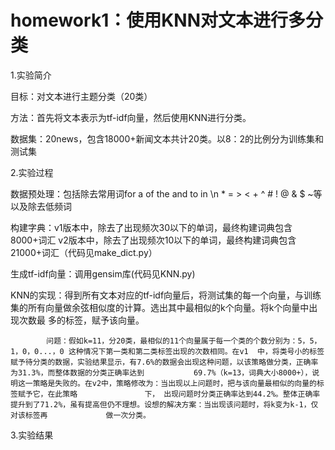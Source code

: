 # homework1：使用KNN对文本进行多分类

1.实验简介

  目标：对文本进行主题分类（20类）
  
  方法：首先将文本表示为tf-idf向量，然后使用KNN进行分类。
  
  数据集：20news，包含18000+新闻文本共计20类。以8：2的比例分为训练集和测试集
  
2.实验过程

  数据预处理：包括除去常用词for a of the and to in \n * = > < + ^ # ! @ & $ ~等以及除去低频词
  
  构建字典：v1版本中，除去了出现频次30以下的单词，最终构建词典包含8000+词汇
           v2版本中，除去了出现频次10以下的单词，最终构建词典包含21000+词汇（代码见make_dict.py）
           
  生成tf-idf向量：调用gensim库(代码见KNN.py)
  
  KNN的实现：得到所有文本对应的tf-idf向量后，将测试集的每一个向量，与训练集的所有向量做余弦相似度的计算。选出其中最相似的k个向量。将k个向量中出现次数最
            多的标签，赋予该向量。
            
            问题：假如k=11，分20类，最相似的11个向量属于每一个类的个数分别为：5，5，1，0，0...，0 这种情况下第一类和第二类标签出现的次数相同。在v1  中，将类号小的标签赋予待分类的数据，实验结果显示，有7.6%的数据会出现这种问题，以该策略做分类，正确率为31.3%，而整体数据的分类正确率达到           69.7%（k=13，词典大小8000+），说明这一策略是失败的。在v2中，策略修改为：当出现以上问题时，把与该向量最相似的向量的标签赋予它，在此策略               下， 出现问题时分类正确率达到44.2%。整体正确率提升到了71.2%，虽有提高但仍不理想。设想的解决方案：当出现该问题时，将k变为k-1，仅对该标签再             做一次分类。
            
3.实验结果
  
